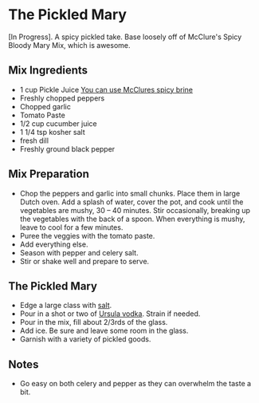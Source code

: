 The Pickled Mary
===========

[In Progress]. A spicy pickled take. Base loosely off of McClure's Spicy Bloody Mary Mix, which is awesome.

Mix Ingredients
-----------

* 1 cup Pickle Juice [You can use McClures spicy brine](http://www.mcclurespickles.com/products/brine)
* Freshly chopped peppers
* Chopped garlic
* Tomato Paste
* 1/2 cup cucumber juice
* 1 1/4 tsp kosher salt
* fresh dill
* Freshly ground black pepper


Mix Preparation
-----------
* Chop the peppers and garlic into small chunks. Place them in large Dutch oven.  Add a splash of water, cover the pot, and cook until the vegetables are mushy, 30 – 40 minutes.  Stir occasionally, breaking up the vegetables with the back of a spoon.  When everything is mushy, leave to cool for a few minutes.
* Puree the veggies with the tomato paste.
* Add everything else.
* Season with pepper and celery salt.
* Stir or shake well and prepare to serve.

The Pickled Mary
-----------

* Edge a large class with [salt]().
* Pour in a shot or two of [Ursula vodka](). Strain if needed.
* Pour in the mix, fill about 2/3rds of the glass.
* Add ice. Be sure and leave some room in the glass.
* Garnish with a variety of pickled goods.


Notes
-----------

* Go easy on both celery and pepper as they can overwhelm the taste a bit.
